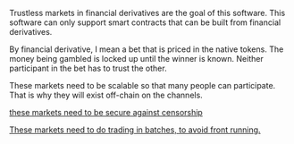 Trustless markets in financial derivatives are the goal of this software.
This software can only support smart contracts that can be built from financial derivatives.

By financial derivative, I mean a bet that is priced in the native tokens. The money being gambled is locked up until the winner is known. Neither participant in the bet has to trust the other.

These markets need to be scalable so that many people can participate. That is why they will exist off-chain on the channels.

[these markets need to be secure against censorship](/docs/design/off_chain_censored_orders.md)

[These markets need to do trading in batches, to avoid front running.](/docs/design/off_line_limit_order_channel.md)
